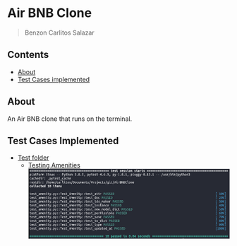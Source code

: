 # Air BNB Clone
> Benzon Carlitos Salazar

## Contents
* [About](https://github.com/carrliitos/AirBNBClone#about)
* [Test Cases implemented](https://github.com/carrliitos/AirBNBClone#test-cases-implemented)

## About
An Air BNB clone that runs on the terminal.

## Test Cases Implemented
* [Test folder](./tests)
	* [Testing Amenities](./tests/testModels/test_amenity.py)
	![Testing Amenities](./imgs/test_amentiy.png)